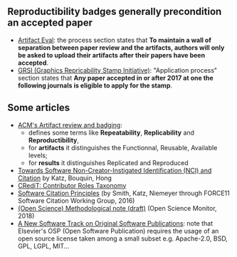 ## Reproductibility badges generally precondition an accepted paper
 * [Artifact Eval](https://www.artifact-eval.org/about.html): the process section
   states that __To maintain a wall of separation between paper review and the
   artifacts, authors will only be asked to upload their artifacts after their
   papers have been accepted__.
 * [GRSI (Graphics Repricability Stamp Initiative)](http://www.replicabilitystamp.org/):
   "Application process" section states that __Any paper accepted in or after 2017 at
   one the following journals is eligible to apply for the stamp__.
   
## Some articles
 * [ACM's Artifact review and badging](https://www.acm.org/publications/policies/artifact-review-badging):
   - defines some terms like **Repeatability**, **Replicability** and **Reproductibility**,
   - for **artifacts** it distinguishes the Functionnal, Reusable, Available levels;
   - for **results** it distinguishes Replicated and Reproduced
 * [Towards Software Non-Creator-Instigated Identification (NCI) and Citation](https://danielskatzblog.wordpress.com/2019/03/05/towards-software-non-creator-instigated-identification-nci-and-citation/) by Katz, Bouquin, Hong
 * [CRediT: Contributor Roles Taxonomy](https://casrai.org/credit/)
 * [Software Citation Principles](https://www.force11.org/software-citation-principles) (by Smith, Katz, Niemeyer through FORCE11 Software Citation Working Group, 2016)
 * [(Open Science) Methodological note (draft)](https://ec.europa.eu/info/sites/info/files/open_science_monitor_methodological_note_v2.pdf) (Open Science Monitor, 2018)
 * [A New Software Track on Original Software Publications](https://www.journals.elsevier.com/science-of-computer-programming/call-for-software/a-new-software-track-on-original-software-publications-scico): 
   note that Elsevier's OSP (Open Software Publication) requires the usage of an open
   source license taken among a small subset e.g. Apache-2.0, BSD, GPL, LGPL, MIT... 
